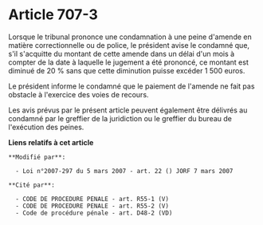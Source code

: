 # Article 707-3

Lorsque le tribunal prononce une condamnation à une peine d'amende en matière correctionnelle ou de police, le président
avise le condamné que, s'il s'acquitte du montant de cette amende dans un délai d'un mois à compter de la date à laquelle le
jugement a été prononcé, ce montant est diminué de 20 % sans que cette diminution puisse excéder 1 500 euros.

Le président informe le condamné que le paiement de l'amende ne fait pas obstacle à l'exercice des voies de recours.

Les avis prévus par le présent article peuvent également être délivrés au condamné par le greffier de la juridiction ou le
greffier du bureau de l'exécution des peines.

**Liens relatifs à cet article**

	**Modifié par**:

	  - Loi n°2007-297 du 5 mars 2007 - art. 22 () JORF 7 mars 2007

	**Cité par**:

	  - CODE DE PROCEDURE PENALE - art. R55-1 (V)
	  - CODE DE PROCEDURE PENALE - art. R55-2 (V)
	  - Code de procédure pénale - art. D48-2 (VD)
